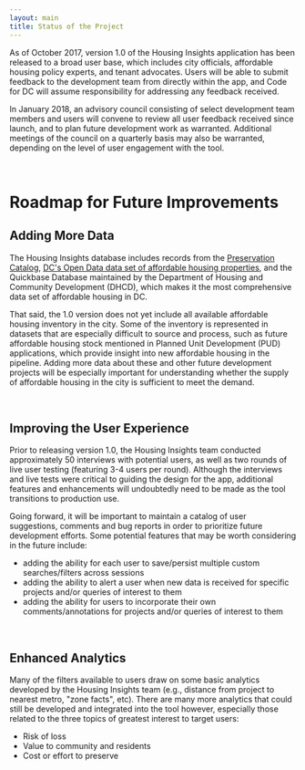 ```yaml
---
layout: main
title: Status of the Project
---
```


As of October 2017, version 1.0 of the Housing Insights application has been released to a broad user base, which includes city officials, 
affordable housing policy experts, and tenant advocates.  Users will be able to submit feedback to the development team from directly within the app,
and Code for DC will assume responsibility for addressing any feedback received.

In January 2018, an advisory council consisting of select development team members and users will convene to review all user feedback received since launch,
and to plan future development work as warranted.  Additional meetings of the council on a quarterly basis may also be warranted, depending on the level
of user engagement with the tool.

<br>

# Roadmap for Future Improvements  

## Adding More Data  

The Housing Insights database includes records from the [Preservation Catalog](http://www.neighborhoodinfodc.org/dcpreservationcatalog/), 
[DC's Open Data data set of affordable housing properties](http://opendata.dc.gov/datasets/affordable-housing), and the Quickbase Database maintained by the Department of Housing and Community Development (DHCD),
which makes it the most comprehensive data set of affordable housing in DC.  

That said, the 1.0 version does not yet include all available affordable housing inventory in the city.  Some of the inventory is represented in 
datasets that are especially difficult to source and process, such as future affordable housing stock mentioned in Planned Unit Development (PUD) 
applications, which provide insight into new affordable housing in the pipeline.  Adding more data about these and other future development projects 
will be especially important for understanding whether the supply of affordable housing in the city is sufficient to meet the demand.

<br>

## Improving the User Experience  

Prior to releasing version 1.0, the Housing Insights team conducted approximately 50 interviews with potential users, as well as two rounds of live 
user testing (featuring 3-4 users per round).  Although the interviews and live tests were critical to guiding the design for the app, additional
features and enhancements will undoubtedly need to be made as the tool transitions to production use.  

Going forward, it will be important to 
maintain a catalog of user suggestions, comments and bug reports in order to prioritize future development efforts.  Some potential features that may 
be worth considering in the future include:

- adding the ability for each user to save/persist multiple custom searches/filters across sessions
- adding the ability to alert a user when new data is received for specific projects and/or queries of interest to them
- adding the ability for users to incorporate their own comments/annotations for projects and/or queries of interest to them

<br>

## Enhanced Analytics  

Many of the filters available to users draw on some basic analytics developed by the Housing Insights team (e.g., distance from
project to nearest metro, "zone facts", etc).  There are many more analytics that could still be developed and integrated into the tool however, 
especially those related to the three topics of greatest interest to target users:

- Risk of loss
- Value to community and residents
- Cost or effort to preserve 

 






